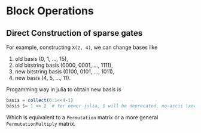 # Block Operations

## Direct Construction of sparse gates

For example, constructing `X(2, 4)`, we can change bases like

1. old basis \(0, 1, ..., 15\),
2. old bitstring basis \(0000, 0001, ..., 1111\),
3. new bitstring basis \(0100, 0101, ..., 1011\),
4. new basis \(4, 5, ..., 11\).

Progamming way in julia to obtain new basis is
```julia
basis = collect(0:1<<4-1)
basis $= 1 << 2  # for newer julia, $ will be deprecated, no-ascii \xor can be used.
```
Which is equivalent to a `Permutation` matrix or a more general `PermutationMultiply` matrix.
